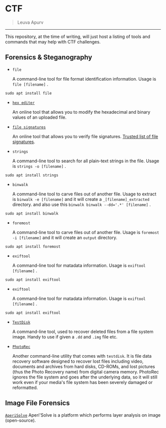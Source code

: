 CTF
===============

> Leuva Apurv 

--------------------------

This repository, at the time of writing, will just host a listing of tools and commands that may help with CTF challenges.


Forensics & Steganography
-----------------------------

* `file`

	A command-line tool for file format identification information. Usage is `file [filename]` .

```
sudo apt install file
```

* [`hex editer`](hexed.it)

	An online tool that allows you to modify the hexadecimal and binary values of an uploaded file.
  
* [`file signatures`](https://www.filesignatures.net/index.php?page=all)

	An online tool that allows you to verify file signatures. [Trusted list of file signatures](https://en.wikipedia.org/wiki/List_of_file_signatures).

* `strings`

	A command-line tool to search for all plain-text strings in the file. Usage is `strings -o [filename]` .

```
sudo apt install strings
```

* `binwalk`

	A command-line tool to carve files out of another file. Usage to extract is `binwalk -e [filename]` and it will create a `_[filename]_extracted` directory. and also use this `binwalk binwalk --dd='.*' [filename]` .

```
sudo apt install binwalk
```

* `foremost`

	A command-line tool to carve files out of another file. Usage is `foremost -i [filename]` and it will create an `output` directory.

```
sudo apt install foremost
```
* `exiftool`

	A command-line tool for matadata information. Usage is `exiftool [filename]` .

```
sudo apt install exiftool
```

* `exiftool`

	A command-line tool for matadata information. Usage is `exiftool [filename]` .

```
sudo apt install exiftool
```

* [`TestDisk`](https://www.cgsecurity.org/wiki/TestDisk)

	A command-line tool, used to recover deleted files from a file system image. Handy to use if given a `.dd` and `.img` file etc.
	
* [`PhotoRec`](https://www.cgsecurity.org/wiki/PhotoRec)

	Another command-line utility that comes with `testdisk`. It is file data recovery software designed to recover lost files including video, documents and archives from hard disks, CD-ROMs, and lost pictures (thus the Photo Recovery name) from digital camera memory. PhotoRec ignores the file system and goes after the underlying data, so it will still work even if your media's file system has been severely damaged or reformatted. 
	
Image File Forensics
--------------------

[`AperiSolve`](https://aperisolve.fr/)
	Aperi'Solve is a platform which performs layer analysis on image (open-source).

